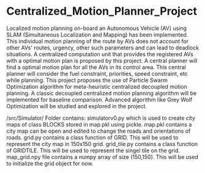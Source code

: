 # Centralized_Motion_Planner_Project
Localized motion planning on-board an Autonomous Vehicle (AV) using SLAM (Simultaneous Localization and Mapping) has been implemented. This individual motion planning of the route by AVs does not account for other AVs' routes, urgency, other such parameters and can lead to deadlock situations. A centralized computation unit that provides the registered AVs with a optimal motion plan is proposed by this project. A central planner will find a optimal motion plan for all the AVs in its control area. This central planner will consider the fuel constraint, priorities, speed constraint, etc while planning. This project proposes the use of Particle Swarm Optimization algorithm for meta-heuristic centralized decoupled motion planning. A classic decoupled centralized motion planning algorithm will be implemented for baseline comparison. Advanced algorithm like Grey Wolf Optimization will be studied and explored in the project.



/src/Simulator/  Folder contains:
     simulatorv0.py which is used to create city maps of class BLOCKS stored in map.pkl using pickle.
    map.pkl contains a city map can be open and edited to change the roads and orientations of roads. 
    grid.py contains a class function of GRID. This will be used to represent the city map in 150x150 grid.
    grid_tile.py contains a class function of GRIDTILE. This will be used to represent the singel tile on the grid.
    map_grid.npy file contains a numpy array of size (150,150). This will be used to initialize the grid object for now.
    
